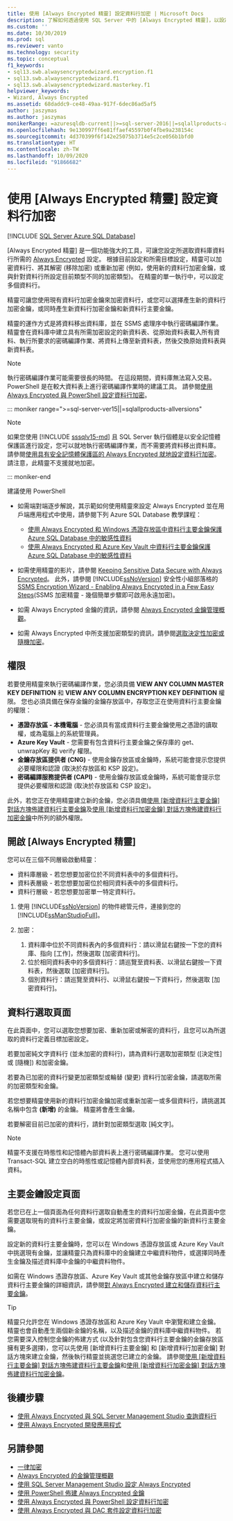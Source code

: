 ```yaml
---
title: 使用 [Always Encrypted 精靈] 設定資料行加密 | Microsoft Docs
description: 了解如何透過使用 SQL Server 中的 [Always Encrypted 精靈]，以設定資料庫資料行的 Always Encrypted 組態。
ms.custom: ''
ms.date: 10/30/2019
ms.prod: sql
ms.reviewer: vanto
ms.technology: security
ms.topic: conceptual
f1_keywords:
- sql13.swb.alwaysencryptedwizard.encryption.f1
- sql13.swb.alwaysencryptedwizard.f1
- sql13.swb.alwaysencryptedwizard.masterkey.f1
helpviewer_keywords:
- Wizard, Always Encrypted
ms.assetid: 68daddc9-ce48-49aa-917f-6dec86ad5af5
author: jaszymas
ms.author: jaszymas
monikerRange: =azuresqldb-current||>=sql-server-2016||=sqlallproducts-allversions||>=sql-server-linux-2017||=azuresqldb-mi-current
ms.openlocfilehash: 9e130997ff6e81ffaef45597b0f4fbe9a238154c
ms.sourcegitcommit: 4d370399f6f142e25075b3714e5c2ce056b1bfd0
ms.translationtype: HT
ms.contentlocale: zh-TW
ms.lasthandoff: 10/09/2020
ms.locfileid: "91866682"
---
```

# <a name="configure-column-encryption-using-always-encrypted-wizard"></a>使用 [Always Encrypted 精靈] 設定資料行加密
[!INCLUDE [SQL Server Azure SQL Database](../../../includes/applies-to-version/sql-asdb.md)]

[Always Encrypted 精靈] 是一個功能強大的工具，可讓您設定所選取資料庫資料行所需的 [Always Encrypted](always-encrypted-database-engine.md) 設定。 根據目前設定和所需目標設定，精靈可以加密資料行、將其解密 (移除加密) 或重新加密 (例如，使用新的資料行加密金鑰，或與針對資料行所設定目前類型不同的加密類型)。 在精靈的單一執行中，可以設定多個資料行。

精靈可讓您使用現有資料行加密金鑰來加密資料行，或您可以選擇產生新的資料行加密金鑰，或同時產生新資料行加密金鑰和新資料行主要金鑰。 

精靈的運作方式是將資料移出資料庫，並在 SSMS 處理序中執行密碼編譯作業。 精靈會在資料庫中建立具有所需加密設定的新資料表、從原始資料表載入所有資料、執行所要求的密碼編譯作業、將資料上傳至新資料表，然後交換原始資料表與新資料表。

> [!NOTE]
> 執行密碼編譯作業可能需要很長的時間。 在這段期間，資料庫無法寫入交易。 PowerShell 是在較大資料表上進行密碼編譯作業時的建議工具。 請參閱[使用 Always Encrypted 與 PowerShell 設定資料行加密](configure-column-encryption-using-powershell.md)。

::: moniker range=">=sql-server-ver15||=sqlallproducts-allversions"

> [!NOTE]
> 如果您使用 [!INCLUDE [sssqlv15-md](../../../includes/sssqlv15-md.md)] 且 SQL Server 執行個體是以安全記憶體保護區進行設定，您可以就地執行密碼編譯作業，而不需要將資料移出資料庫。 請參閱[使用具有安全記憶體保護區的 Always Encrypted 就地設定資料行加密](always-encrypted-enclaves-configure-encryption.md)。 請注意，此精靈不支援就地加密。

::: moniker-end

建議使用 PowerShell 

 - 如需端對端逐步解說，其示範如何使用精靈來設定 Always Encrypted 並在用戶端應用程式中使用，請參閱下列 Azure SQL Database 教學課程：
    - [使用 Always Encrypted 和 Windows 憑證存放區中資料行主要金鑰保護 Azure SQL Database 中的敏感性資料](/azure/azure-sql/database/always-encrypted-certificate-store-configure)
    - [使用 Always Encrypted 和 Azure Key Vault 中資料行主要金鑰保護 Azure SQL Database 中的敏感性資料](/azure/sql-database/sql-database-always-encrypted-azure-key-vault)

 - 如需使用精靈的影片，請參閱 [Keeping Sensitive Data Secure with Always Encrypted](https://channel9.msdn.com/events/DataDriven/SQLServer2016/AlwaysEncrypted)。 此外，請參閱 [!INCLUDE[ssNoVersion](../../../includes/ssnoversion-md.md)] 安全性小組部落格的 [SSMS Encryption Wizard - Enabling Always Encrypted in a Few Easy Steps](https://techcommunity.microsoft.com/t5/SQL-Server/SSMS-Encryption-Wizard-Enabling-Always-Encrypted-in-a-Few-Easy/ba-p/384545)(SSMS 加密精靈 - 幾個簡單步驟即可啟用永遠加密)。  
 - 如需 Always Encrypted 金鑰的資訊，請參閱 [Always Encrypted 金鑰管理概觀](overview-of-key-management-for-always-encrypted.md)。
 - 如需 Always Encrypted 中所支援加密類型的資訊，請參閱[選取決定性加密或隨機加密](always-encrypted-database-engine.md#selecting--deterministic-or-randomized-encryption)。
 
 ## <a name="permissions"></a>權限
若要使用精靈來執行密碼編譯作業，您必須具備 **VIEW ANY COLUMN MASTER KEY DEFINITION** 和 **VIEW ANY COLUMN ENCRYPTION KEY DEFINITION** 權限。 您也必須具備在保存金鑰的金鑰存放區中，存取您正在使用資料行主要金鑰的權限：
- **憑證存放區 - 本機電腦** - 您必須具有當成資料行主要金鑰使用之憑證的讀取權，或為電腦上的系統管理員。
- **Azure Key Vault** - 您需要有包含資料行主要金鑰之保存庫的 get、unwrapKey 和 verify 權限。
- **金鑰存放區提供者 (CNG)** - 使用金鑰存放區或金鑰時，系統可能會提示您提供必要權限和認證 (取決於存放區和 KSP 設定)。
- **密碼編譯服務提供者 (CAPI)** - 使用金鑰存放區或金鑰時，系統可能會提示您提供必要權限和認證 (取決於存放區和 CSP 設定)。

此外，若您正在使用精靈建立新的金鑰，您必須具備[使用 [新增資料行主要金鑰] 對話方塊佈建資料行主要金鑰](configure-always-encrypted-keys-using-ssms.md#provision-column-master-keys-with-the-new-column-master-key-dialog)及[使用 [新增資料行加密金鑰] 對話方塊佈建資料行加密金鑰](configure-always-encrypted-keys-using-ssms.md#provision-column-encryption-keys-with-the-new-column-encryption-key-dialog)中所列的額外權限。

## <a name="open-the-always-encrypted-wizard"></a>開啟 [Always Encrypted 精靈]
您可以在三個不同層級啟動精靈： 
- 資料庫層級 - 若您想要加密位於不同資料表中的多個資料行。
- 資料表層級 - 若您想要加密位於相同資料表中的多個資料行。
- 資料行層級 - 若您想要加密單一特定資料行。
 
 1. 使用 [!INCLUDE[ssNoVersion](../../../includes/ssnoversion-md.md)] 的物件總管元件，連接到您的 [!INCLUDE[ssManStudioFull](../../../includes/ssmanstudiofull-md.md)]。  
   
 2. 加密：
     1. 資料庫中位於不同資料表內的多個資料行：請以滑鼠右鍵按一下您的資料庫、指向 [工作]，然後選取 [加密資料行]。
     1. 位於相同資料表中的多個資料行：請巡覽至資料表、以滑鼠右鍵按一下資料表，然後選取 [加密資料行]。
     1. 個別資料行：請巡覽至資料行、以滑鼠右鍵按一下資料行，然後選取 [加密資料行]。


   
 ## <a name="column-selection-page"></a>資料行選取頁面
在此頁面中，您可以選取您想要加密、重新加密或解密的資料行，且您可以為所選取的資料行定義目標加密設定。

若要加密純文字資料行 (並未加密的資料行)，請為資料行選取加密類型 ([決定性] 或 [隨機]) 和加密金鑰。 

若要為已加密的資料行變更加密類型或輪替 (變更) 資料行加密金鑰，請選取所需的加密類型和金鑰。 

若您想要精靈使用新的資料行加密金鑰加密或重新加密一或多個資料行，請挑選其名稱中包含 **(新增)** 的金鑰。 精靈將會產生金鑰。

若要解密目前已加密的資料行，請針對加密類型選取 [純文字]。


> [!NOTE]
> 精靈不支援在時態性和記憶體內部資料表上進行密碼編譯作業。 您可以使用 Transact-SQL 建立空白的時態性或記憶體內部資料表，並使用您的應用程式插入資料。

## <a name="master-key-configuration-page"></a>主要金鑰設定頁面
若您已在上一個頁面為任何資料行選取自動產生的資料行加密金鑰，在此頁面中您需要選取現有的資料行主要金鑰，或設定將加密資料行加密金鑰的新資料行主要金鑰。 

設定新的資料行主要金鑰時，您可以在 Windows 憑證存放區或 Azure Key Vault 中挑選現有金鑰，並讓精靈只為資料庫中的金鑰建立中繼資料物件，或選擇同時產生金鑰及描述資料庫中金鑰的中繼資料物件。 

如需在 Windows 憑證存放區、Azure Key Vault 或其他金鑰存放區中建立和儲存資料行主要金鑰的詳細資訊，請參閱[對 Always Encrypted 建立和儲存資料行主要金鑰](../../../relational-databases/security/encryption/create-and-store-column-master-keys-always-encrypted.md)。

> [!TIP]
> 精靈只允許您在 Windows 憑證存放區和 Azure Key Vault 中瀏覽和建立金鑰。 精靈也會自動產生兩個新金鑰的名稱，以及描述金鑰的資料庫中繼資料物件。 若您需要深入控制您金鑰的佈建方式 (以及針對包含您資料行主要金鑰的金鑰存放區擁有更多選擇)，您可以先使用 [新增資料行主要金鑰] 和 [新增資料行加密金鑰] 對話方塊來建立金鑰，然後執行精靈並挑選您已建立的金鑰。 請參閱[使用 [新增資料行主要金鑰] 對話方塊佈建資料行主要金鑰](configure-always-encrypted-keys-using-ssms.md#provision-column-master-keys-with-the-new-column-master-key-dialog)和[使用 [新增資料行加密金鑰] 對話方塊佈建資料行加密金鑰](configure-always-encrypted-keys-using-ssms.md#provision-column-encryption-keys-with-the-new-column-encryption-key-dialog)。 

## <a name="next-steps"></a>後續步驟
- [使用 Always Encrypted 與 SQL Server Management Studio 查詢資料行](always-encrypted-query-columns-ssms.md)
- [使用 Always Encrypted 開發應用程式](always-encrypted-client-development.md)

## <a name="see-also"></a>另請參閱  
 - [一律加密](../../../relational-databases/security/encryption/always-encrypted-database-engine.md)
 - [Always Encrypted 的金鑰管理概觀](overview-of-key-management-for-always-encrypted.md) 
 - [使用 SQL Server Management Studio 設定 Always Encrypted](configure-always-encrypted-using-sql-server-management-studio.md)
 - [使用 PowerShell 佈建 Always Encrypted 金鑰](configure-always-encrypted-keys-using-powershell.md)
 - [使用 Always Encrypted 與 PowerShell 設定資料行加密](configure-column-encryption-using-powershell.md)
 - [使用 Always Encrypted 與 DAC 套件設定資料行加密](configure-always-encrypted-using-dacpac.md)